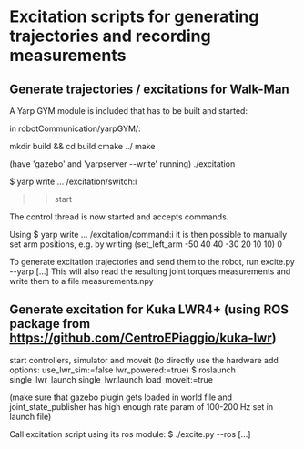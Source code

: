 
# Excitation scripts for generating trajectories and recording measurements

## Generate trajectories / excitations for Walk-Man

A Yarp GYM module is included that has to be built and started:

in robotCommunication/yarpGYM/:

mkdir build && cd build
cmake ../
make

(have 'gazebo' and 'yarpserver --write' running)
./excitation

$ yarp write ... /excitation/switch:i
>> start

The control thread is now started and accepts commands.

Using $ yarp write ... /excitation/command:i
it is then possible to manually set arm positions, e.g. by writing
(set_left_arm -50 40 40 -30 20 10 10) 0

To generate excitation trajectories and send them to the robot, run excite.py --yarp [...]
This will also read the resulting joint torques measurements and write them to a file measurements.npy

## Generate excitation for Kuka LWR4+ (using ROS package from https://github.com/CentroEPiaggio/kuka-lwr)

start controllers, simulator and moveit (to directly use the hardware add options: use_lwr_sim:=false lwr_powered:=true)
$ roslaunch single_lwr_launch single_lwr.launch load_moveit:=true

(make sure that gazebo plugin gets loaded in world file and joint_state_publisher has high enough rate param of 100-200 Hz set in launch file)

Call excitation script using its ros module:
$ ./excite.py --ros [...]
